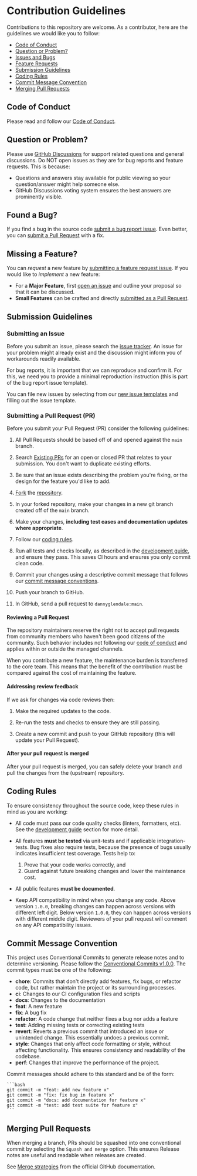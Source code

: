 # Contribution Guidelines

Contributions to this repository are welcome. As a contributor, here are the guidelines we would like you to follow:  

- [Code of Conduct](#coc)
- [Question or Problem?](#question)
- [Issues and Bugs](#issue)
- [Feature Requests](#feature)
- [Submission Guidelines](#submit)
- [Coding Rules](#rules)
- [Commit Message Convention](#commit)
- [Merging Pull Requests](#merge)

## <a name="coc"></a> Code of Conduct

<!-- markdown-link-check-disable --> 

Please read and follow our [Code of Conduct](CODE_OF_CONDUCT.md).

<!-- markdown-link-check-enable -->

## <a name="question"></a> Question or Problem?

<!-- markdown-link-check-disable -->

Please use [GitHub Discussions](https://github.com/dannyglendale/cerebra/discussions) for support related questions and general discussions. Do NOT open issues as they are for bug reports and feature requests. This is because:

<!-- markdown-link-check-enable -->

- Questions and answers stay available for public viewing so your question/answer might help someone else.
- GitHub Discussions voting system ensures the best answers are prominently visible.

## <a name="issue"></a> Found a Bug?

If you find a bug in the source code [submit a bug report issue](#submit-issue).
Even better, you can [submit a Pull Request](#submit-pr) with a fix.

## <a name="feature"></a> Missing a Feature?

You can _request_ a new feature by [submitting a feature request issue](#submit-issue).
If you would like to _implement_ a new feature:

- For a **Major Feature**, first [open an issue](#submit-issue) and outline your proposal so that it can be discussed.
- **Small Features** can be crafted and directly [submitted as a Pull Request](#submit-pr).

## <a name="submit"></a> Submission Guidelines

### <a name="submit-issue"></a> Submitting an Issue

<!-- markdown-link-check-disable -->

Before you submit an issue, please search the [issue tracker](https://github.com/dannyglendale/cerebra/issues). An issue for your problem might already exist and the discussion might inform you of workarounds readily available.

For bug reports, it is important that we can reproduce and confirm it. For this, we need you to provide a minimal reproduction instruction (this is part of the bug report issue template).

You can file new issues by selecting from our [new issue templates](https://github.com/dannyglendale/cerebra/issues/new/choose) and filling out the issue template.

<!-- markdown-link-check-enable -->

### <a name="submit-pr"></a> Submitting a Pull Request (PR)

Before you submit your Pull Request (PR) consider the following guidelines:

1. All Pull Requests should be based off of and opened against the `main` branch.

<!-- markdown-link-check-disable -->

2. Search [Existing PRs](https://github.com/dannyglendale/cerebra/pulls) for an open or closed PR that relates to your submission.
   You don't want to duplicate existing efforts.
    <!-- markdown-link-check-enable -->

3. Be sure that an issue exists describing the problem you're fixing, or the design for the feature you'd like to add.

<!-- markdown-link-check-disable -->

4. [Fork](https://docs.github.com/en/github/getting-started-with-github/fork-a-repo) the [repository](https://github.com/dannyglendale/cerebra).
<!-- markdown-link-check-enable -->

5. In your forked repository, make your changes in a new git branch created off of the `main` branch.

6. Make your changes, **including test cases and documentation updates where appropriate**.

7. Follow our [coding rules](#rules).

<!-- markdown-link-check-disable -->

8. Run all tests and checks locally, as described in the [development guide](DEVELOPING.md), and ensure they pass. This saves CI hours and ensures you only commit clean code.
<!-- markdown-link-check-enable -->

9. Commit your changes using a descriptive commit message that follows our [commit message conventions](#commit).

10. Push your branch to GitHub.

11. In GitHub, send a pull request to `dannyglendale:main`.

#### Reviewing a Pull Request

<!-- markdown-link-check-disable -->

The repository maintainers reserve the right not to accept pull requests from community members who haven't been good citizens of the community. Such behavior includes not following our [code of conduct](CODE_OF_CONDUCT.md) and applies within or outside the managed channels.

<!-- markdown-link-check-enable -->

When you contribute a new feature, the maintenance burden is transferred to the core team. This means that the benefit of the contribution must be compared against the cost of maintaining the feature.

#### Addressing review feedback

If we ask for changes via code reviews then:

1. Make the required updates to the code.

2. Re-run the tests and checks to ensure they are still passing.

3. Create a new commit and push to your GitHub repository (this will update your Pull Request).

#### After your pull request is merged

After your pull request is merged, you can safely delete your branch and pull the changes from the (upstream) repository.

## <a name="rules"></a> Coding Rules

To ensure consistency throughout the source code, keep these rules in mind as you are working:

<!-- markdown-link-check-disable -->

- All code must pass our code quality checks (linters, formatters, etc). See the [development guide](DEVELOPING.md) section for more detail.
<!-- markdown-link-check-enable -->

- All features **must be tested** via unit-tests and if applicable integration-tests. Bug fixes also require tests, because the presence of bugs usually indicates insufficient test coverage. Tests help to:

  1. Prove that your code works correctly, and
  2. Guard against future breaking changes and lower the maintenance cost.

- All public features **must be documented**.
- Keep API compatibility in mind when you change any code. Above version `1.0.0`, breaking changes can happen across versions with different left digit. Below version `1.0.0`, they can happen across versions with different middle digit. Reviewers of your pull request will comment on any API compatibility issues.

## <a name="commit"></a> Commit Message Convention

This project uses Conventional Commits to generate release notes and to determine versioning. Please follow the [Conventional Commits v1.0.0](https://www.conventionalcommits.org/en/v1.0.0/). The commit types must be one of the following:

- **chore**: Commits that don't directly add features, fix bugs, or refactor code, but rather maintain the project or its surrounding processes.
- **ci**: Changes to our CI configuration files and scripts
- **docs**: Changes to the documentation
- **feat**: A new feature
- **fix**: A bug fix
- **refactor**: A code change that neither fixes a bug nor adds a feature
- **test**: Adding missing tests or correcting existing tests
- **revert**: Reverts a previous commit that introduced an issue or unintended change. This essentially undoes a previous commit.
- **style**: Changes that only affect code formatting or style, without affecting functionality. This ensures consistency and readability of the codebase.
- **perf**: Changes that improve the performance of the project.

Commit messages should adhere to this standard and be of the form:

    ```bash
    git commit -m "feat: add new feature x"
    git commit -m "fix: fix bug in feature x"
    git commit -m "docs: add documentation for feature x"
    git commit -m "test: add test suite for feature x"
    ```

## <a name="merge"></a> Merging Pull Requests

When merging a branch, PRs should be squashed into one conventional commit by selecting the `Squash and merge` option. This ensures Release notes are useful and readable when releases are created.

See [Merge strategies](https://docs.github.com/en/pull-requests/collaborating-with-pull-requests/incorporating-changes-from-a-pull-request/about-pull-request-merges#squash-and-merge-your-commits) from the official GitHub documentation.
